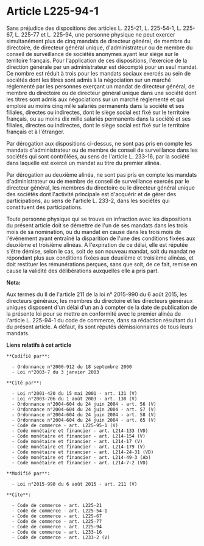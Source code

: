 # Article L225-94-1

Sans préjudice des dispositions des articles L. 225-21, L. 225-54-1, L. 225-67, L. 225-77 et L. 225-94, une personne physique
ne peut exercer simultanément plus de cinq mandats de directeur général, de membre du directoire, de directeur général
unique, d'administrateur ou de membre du conseil de surveillance de sociétés anonymes ayant leur siège sur le territoire
français. Pour l'application de ces dispositions, l'exercice de la direction générale par un administrateur est décompté pour
un seul mandat. Ce nombre est réduit à trois pour les mandats sociaux exercés au sein de sociétés dont les titres sont admis
à la négociation sur un marché réglementé par les personnes exerçant un mandat de directeur général, de membre du directoire
ou de directeur général unique dans une société dont les titres sont admis aux négociations sur un marché réglementé et qui
emploie au moins cinq mille salariés permanents dans la société et ses filiales, directes ou indirectes, dont le siège social
est fixé sur le territoire français, ou au moins dix mille salariés permanents dans la société et ses filiales, directes ou
indirectes, dont le siège social est fixé sur le territoire français et à l'étranger. 

Par dérogation aux dispositions ci-dessus, ne sont pas pris en compte les mandats d'administrateur ou de membre de conseil de
surveillance dans les sociétés qui sont contrôlées, au sens de l'article L. 233-16, par la société dans laquelle est exercé
un mandat au titre du premier alinéa. 

Par dérogation au deuxième alinéa, ne sont pas pris en compte les mandats d'administrateur ou de membre de conseil de
surveillance exercés par le directeur général, les membres du directoire ou le directeur général unique des sociétés dont
l'activité principale est d'acquérir et de gérer des participations, au sens de l'article L. 233-2, dans les sociétés qui
constituent des participations. 

Toute personne physique qui se trouve en infraction avec les dispositions du présent article doit se démettre de l'un de ses
mandats dans les trois mois de sa nomination, ou du mandat en cause dans les trois mois de l'événement ayant entraîné la
disparition de l'une des conditions fixées aux deuxième et troisième alinéas. A l'expiration de ce délai, elle est réputée
s'être démise, selon le cas, soit de son nouveau mandat, soit du mandat ne répondant plus aux conditions fixées aux deuxième
et troisième alinéas, et doit restituer les rémunérations perçues, sans que soit, de ce fait, remise en cause la validité des
délibérations auxquelles elle a pris part.

**Nota:**

Aux termes du II de l'article 211 de la loi n° 2015-990 du 6 août 2015, les directeurs généraux, les membres du directoire et
les directeurs généraux uniques disposent d'un délai d'un an à compter de la date de publication de la présente loi pour se
mettre en conformité avec le premier alinéa de l'article L. 225-94-1 du code de commerce, dans sa rédaction résultant du I du
présent article. A défaut, ils sont réputés démissionnaires de tous leurs mandats.

**Liens relatifs à cet article**

	**Codifié par**:

	  - Ordonnance n°2000-912 du 18 septembre 2000
	  - Loi n°2003-7 du 3 janvier 2003

	**Cité par**:

	  - Loi n°2001-420 du 15 mai 2001 - art. 131 (V)
	  - Loi n°2003-706 du 1 août 2003 - art. 130 (V)
	  - Ordonnance n°2004-604 du 24 juin 2004 - art. 56 (V)
	  - Ordonnance n°2004-604 du 24 juin 2004 - art. 57 (V)
	  - Ordonnance n°2004-604 du 24 juin 2004 - art. 58 (V)
	  - Ordonnance n°2004-604 du 24 juin 2004 - art. 65 (V)
	  - Code de commerce - art. L225-95-1 (V)
	  - Code monétaire et financier - art. L214-133 (VD)
	  - Code monétaire et financier - art. L214-154 (V)
	  - Code monétaire et financier - art. L214-17 (V)
	  - Code monétaire et financier - art. L214-179 (V)
	  - Code monétaire et financier - art. L214-24-31 (VD)
	  - Code monétaire et financier - art. L214-49-3 (Ab)
	  - Code monétaire et financier - art. L214-7-2 (VD)

	**Modifié par**:

	  - Loi n°2015-990 du 6 août 2015 - art. 211 (V)

	**Cite**:

	  - Code de commerce - art. L225-21
	  - Code de commerce - art. L225-54-1
	  - Code de commerce - art. L225-67
	  - Code de commerce - art. L225-77
	  - Code de commerce - art. L225-94
	  - Code de commerce - art. L233-16
	  - Code de commerce - art. L233-2 (V)
